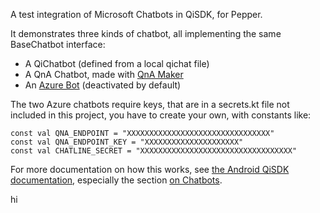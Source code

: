 A test integration of Microsoft Chatbots in QiSDK, for Pepper.

It demonstrates three kinds of chatbot, all implementing the same BaseChatbot interface:
 * A QiChatbot (defined from a local qichat file)
 * A QnA Chatbot, made with [QnA Maker](https://www.qnamaker.ai/)
 * An [Azure Bot](https://azure.microsoft.com/en-us/services/bot-service/) (deactivated by default)

 The two Azure chatbots require keys, that are in a secrets.kt file not included in this project, you have to create your own, with constants like:


    const val QNA_ENDPOINT = "XXXXXXXXXXXXXXXXXXXXXXXXXXXXXXXX"
    const val QNA_ENDPOINT_KEY = "XXXXXXXXXXXXXXXXXXXXX"
    const val CHATLINE_SECRET = "XXXXXXXXXXXXXXXXXXXXXXXXXXXXXXXXXX"

For more documentation on how this works, see [the Android QiSDK documentation](https://android.aldebaran.com/sdk/doc/pepper-sdk/index.html), especially the section [on Chatbots](https://android.aldebaran.com/sdk/doc/pepper-sdk/ch4_api/conversation/reference/chatbot.html).


hi